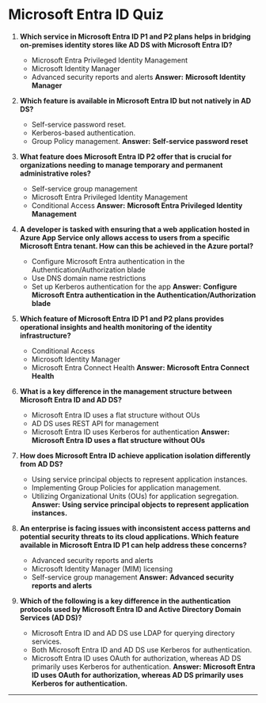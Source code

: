 # Microsoft Entra ID Quiz 

1. **Which service in Microsoft Entra ID P1 and P2 plans helps in bridging on-premises identity stores like AD DS with Microsoft Entra ID?**

   * Microsoft Entra Privileged Identity Management
   * Microsoft Identity Manager
   * Advanced security reports and alerts
     **Answer:** **Microsoft Identity Manager**

2. **Which feature is available in Microsoft Entra ID but not natively in AD DS?**

   * Self-service password reset.
   * Kerberos-based authentication.
   * Group Policy management.
     **Answer:** **Self-service password reset**

3. **What feature does Microsoft Entra ID P2 offer that is crucial for organizations needing to manage temporary and permanent administrative roles?**

   * Self-service group management
   * Microsoft Entra Privileged Identity Management
   * Conditional Access
     **Answer:** **Microsoft Entra Privileged Identity Management**

4. **A developer is tasked with ensuring that a web application hosted in Azure App Service only allows access to users from a specific Microsoft Entra tenant. How can this be achieved in the Azure portal?**

   * Configure Microsoft Entra authentication in the Authentication/Authorization blade
   * Use DNS domain name restrictions
   * Set up Kerberos authentication for the app
     **Answer:** **Configure Microsoft Entra authentication in the Authentication/Authorization blade**

5. **Which feature of Microsoft Entra ID P1 and P2 plans provides operational insights and health monitoring of the identity infrastructure?**

   * Conditional Access
   * Microsoft Identity Manager
   * Microsoft Entra Connect Health
     **Answer:** **Microsoft Entra Connect Health**

6. **What is a key difference in the management structure between Microsoft Entra ID and AD DS?**

   * Microsoft Entra ID uses a flat structure without OUs
   * AD DS uses REST API for management
   * Microsoft Entra ID uses Kerberos for authentication
     **Answer:** **Microsoft Entra ID uses a flat structure without OUs**

7. **How does Microsoft Entra ID achieve application isolation differently from AD DS?**

   * Using service principal objects to represent application instances.
   * Implementing Group Policies for application management.
   * Utilizing Organizational Units (OUs) for application segregation.
     **Answer:** **Using service principal objects to represent application instances.**

8. **An enterprise is facing issues with inconsistent access patterns and potential security threats to its cloud applications. Which feature available in Microsoft Entra ID P1 can help address these concerns?**

   * Advanced security reports and alerts
   * Microsoft Identity Manager (MIM) licensing
   * Self-service group management
     **Answer:** **Advanced security reports and alerts**

9. **Which of the following is a key difference in the authentication protocols used by Microsoft Entra ID and Active Directory Domain Services (AD DS)?**

   * Microsoft Entra ID and AD DS use LDAP for querying directory services.
   * Both Microsoft Entra ID and AD DS use Kerberos for authentication.
   * Microsoft Entra ID uses OAuth for authorization, whereas AD DS primarily uses Kerberos for authentication.
     **Answer:** **Microsoft Entra ID uses OAuth for authorization, whereas AD DS primarily uses Kerberos for authentication.**

---

